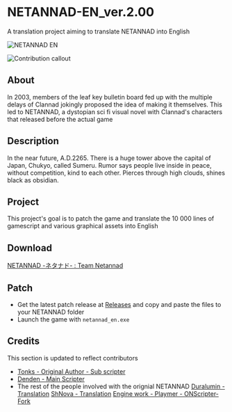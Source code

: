 # NETANNAD-EN_ver.2.00
A translation project aiming to translate NETANNAD into English

![NETANNAD EN](https://i.imgur.com/RgblV50.png)

![Contribution callout](https://i.imgur.com/qdn7dK8.png)

## About
In 2003, members of the leaf key bulletin board fed up with the multiple delays of Clannad jokingly proposed the idea of making it themselves. This led to NETANNAD, a dystopian sci fi visual novel with Clannad's characters that released before the actual game

## Description

In the near future, A.D.2265. There is a huge tower above the capital of Japan, Chukyo, called Sumeru. Rumor says people live inside in peace, without competition, kind to each other. Pierces through high clouds, shines black as obsidian.

## Project

This project's goal is to patch the game and translate the 10 000 lines of gamescript and various graphical assets into English


## Download

[NETANNAD -ネタナド- : Team Netannad](https://archive.org/details/netannad)

## Patch

- Get the latest patch release at [Releases](https://github.com/NETANNAD-EN/NETANNAD-EN_ver.2.00/releases) and copy and paste the files to your NETANNAD folder
- Launch the game with ```netannad_en.exe```


## Credits

This section is updated to reflect contributors

- [Tonks - Original Author - Sub scripter](misskey.io/@tonks_smr)
- [Denden - Main Scripter](https://x.com/densuke_x)
- The rest of the people involved with the orignial NETANNAD
[Duralumin - Translation](misskey.io/@tonks_smr)
[ShNova - Translation](https://x.com/ShigetoKoko)
[Engine work - Playmer - ONScripter-Fork](https://github.com/playmer/ONScripter-EN-Official)